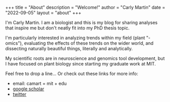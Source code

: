 +++
title = "About"
description = "Welcome!"
author = "Carly Martin"
date = "2022-09-05"
layout = "about"
+++

I'm Carly Martin. I am a biologist and this is my blog for sharing analyses that inspire me but don't neatly fit into my PhD thesis topic. 

I'm particularly interested in analyzing trends within my field (plant "-omics"), evaluating the effects of these trends on the wider world, and dissecting naturally beautiful things, literally and analytically. 

My scientific roots are in neuroscience and genomics tool development, but I have focused on plant biology since starting my graduate work at MIT.      

Feel free to drop a line... Or check out these links for more info: 
* email: camart = mit + edu
* [google scholar](https://scholar.google.com/citations?user=5DolZmgAAAAJ&hl=en)
* [twitter](https://twitter.com/cmart_seq)
